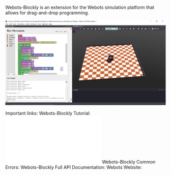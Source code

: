 Webots-Blockly is an extension for the Webots simulation platform that allows for drag-and-drop programming.

![](documentation/img.png)

Important links:
Webots-Blockly Tutorial: ![](documentation/Webots_Blockly_Tutorial.pdf)
Webots-Blockly Common Errors:
Webots-Blockly Full API Documentation:
Webots Website: 
